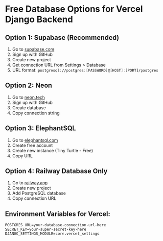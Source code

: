 # Free Database Options for Vercel Django Backend

## Option 1: Supabase (Recommended)
1. Go to [supabase.com](https://supabase.com)
2. Sign up with GitHub
3. Create new project
4. Get connection URL from Settings > Database
5. URL format: `postgresql://postgres:[PASSWORD]@[HOST]:[PORT]/postgres`

## Option 2: Neon
1. Go to [neon.tech](https://neon.tech)
2. Sign up with GitHub  
3. Create database
4. Copy connection string

## Option 3: ElephantSQL
1. Go to [elephantsql.com](https://www.elephantsql.com/)
2. Create free account
3. Create new instance (Tiny Turtle - Free)
4. Copy URL

## Option 4: Railway Database Only
1. Go to [railway.app](https://railway.app)
2. Create new project
3. Add PostgreSQL database
4. Copy connection URL

## Environment Variables for Vercel:
```
POSTGRES_URL=your-database-connection-url-here
SECRET_KEY=your-super-secret-key-here
DJANGO_SETTINGS_MODULE=core.vercel_settings
``` 